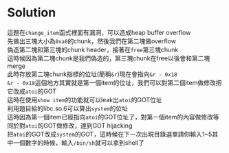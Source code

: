 # Solution
這題在`change_item`函式裡面有漏洞，可以造成heap buffer overflow <br />
先做出三塊大小為`0xa0`的chunk，然後我們在第二塊做overflow <br />
偽造第二塊和第三塊的chunk header，接著在`free`第三塊chunk <br />
這時候因為第二塊chunk是我們偽造的，第三塊chunk在free以後會和第二塊merge <br/>
此時存放第二塊chunk指標的位址(簡稱`&r`)現在會指向`&r - 0x18` <br />
`&r - 0x18`這個地方其實就是第一個item的位址，我們可以對第二個item做修改把它改成`atoi`的GOT <br/>
這時在使用`show item`的功能就可以leak出`atoi`的GOT位址 <br />
利用題目給的libc.so.6可以算出`system`的位址 <br />
這時因為第一個item已經指向`atoi`的GOT位址了，對第一個item的內容做修改等同於對`atoi`的GOT做修改，達到GOT hijacking <br />
把`atoi`的GOT改成`system`的GOT，這時候在下一次出現目錄選單請你輸入1~5其中一個數字的時候，輸入`/bin/sh`就可以拿到shell了
